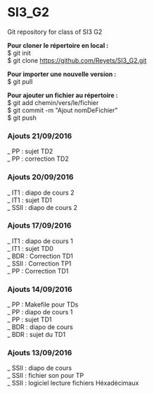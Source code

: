 # SI3_G2
Git repository for class of SI3 G2

**Pour cloner le répertoire en local :**  
$ git init  
$ git clone https://github.com/Reyets/SI3_G2.git  
  
**Pour importer une nouvelle version :**  
$ git pull  
  
**Pour ajouter un fichier au répertoire :**  
$ git add chemin/vers/le/fichier  
$ git commit -m "Ajout nomDeFichier"  
$ git push  

<!-- -->
### Ajouts 21/09/2016  
_ PP : sujet TD2  
_ PP : correction TD2  

### Ajouts 20/09/2016  
_ IT1 : diapo de cours 2  
_ IT1 : sujet TD1  
_ SSII : diapo de cours 2  

### Ajouts 17/09/2016  
_ IT1 : diapo de cours 1  
_ IT1 : sujet TD0  
_ BDR : Correction TD1  
_ SSII : Correction TP1  
_ PP : Correction TD1  

### Ajouts 14/09/2016  
_ PP : Makefile pour TDs  
_ PP : diapo de cours 1  
_ PP : sujet TD1  
_ BDR : diapo de cours  
_ BDR : sujet du TD1  

### Ajouts 13/09/2016  
_ SSII : diapo de cours  
_ SSII : fichier son pour TP  
_ SSII : logiciel lecture fichiers Héxadécimaux  
